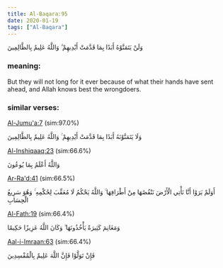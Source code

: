 ```yaml
---
title: Al-Baqara:95
date: 2020-01-19
tags: ["Al-Baqara"]
---
```

وَلَنْ يَتَمَنَّوْهُ أَبَدًا بِمَا قَدَّمَتْ أَيْدِيهِمْ ۗ وَاللَّهُ عَلِيمٌ بِالظَّالِمِينَ
### meaning: 
But they will not long for it ever because of what their hands have sent ahead, and Allah knows best the wrongdoers.
### similar verses: 

[Al-Jumu'a:7](/62/7) (sim:97.0%)

وَلَا يَتَمَنَّوْنَهُ أَبَدًا بِمَا قَدَّمَتْ أَيْدِيهِمْ ۚ وَاللَّهُ عَلِيمٌ بِالظَّالِمِينَ

[Al-Inshiqaaq:23](/84/23) (sim:66.6%)

وَاللَّهُ أَعْلَمُ بِمَا يُوعُونَ

[Ar-Ra'd:41](/13/41) (sim:66.5%)

أَوَلَمْ يَرَوْا أَنَّا نَأْتِي الْأَرْضَ نَنْقُصُهَا مِنْ أَطْرَافِهَا ۚ وَاللَّهُ يَحْكُمُ لَا مُعَقِّبَ لِحُكْمِهِ ۚ وَهُوَ سَرِيعُ الْحِسَابِ

[Al-Fath:19](/48/19) (sim:66.4%)

وَمَغَانِمَ كَثِيرَةً يَأْخُذُونَهَا ۗ وَكَانَ اللَّهُ عَزِيزًا حَكِيمًا

[Aal-i-Imraan:63](/3/63) (sim:66.4%)

فَإِنْ تَوَلَّوْا فَإِنَّ اللَّهَ عَلِيمٌ بِالْمُفْسِدِينَ
